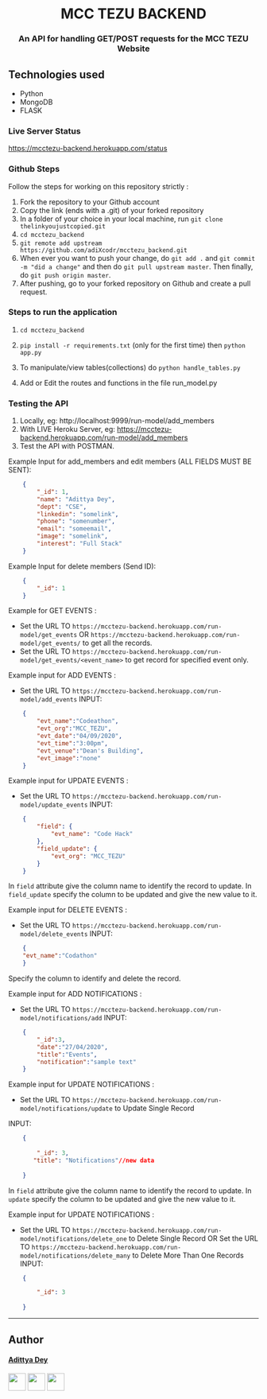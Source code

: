 <h1 align="center" >MCC TEZU BACKEND</h1>
<h3 align="center">An API for handling GET/POST requests for the MCC TEZU Website</h3>

## Technologies used
* Python
* MongoDB
* FLASK

### Live Server Status
https://mcctezu-backend.herokuapp.com/status


### Github Steps
Follow the steps for working on this repository strictly :
1. Fork the repository to your Github account
2. Copy the link (ends with a .git) of your forked repository
3. In a folder of your choice in your local machine, run `git clone thelinkyoujustcopied.git`
4. `cd mcctezu_backend`
5. `git remote add upstream https://github.com/adiXcodr/mcctezu_backend.git` 
6. When ever you want to push your change, do `git add .` and `git commit -m "did a change"` and then do `git pull upstream master`. Then finally, do `git push origin master`.
7. After pushing, go to your forked repository on Github and create a pull request.



### Steps to run the application

1. `cd mcctezu_backend`
   
2. `pip install -r requirements.txt` (only for the first time) then `python app.py`

3. To manipulate/view tables(collections) do `python handle_tables.py`

4. Add or Edit the routes and functions in the file run_model.py




### Testing the API

1. Locally, eg: http://localhost:9999/run-model/add_members
2. With LIVE Heroku Server, eg: https://mcctezu-backend.herokuapp.com/run-model/add_members
3. Test the API with POSTMAN. 

Example Input for add_members and edit members (ALL FIELDS MUST BE SENT):  

```json
    { 
        "_id": 1, 
        "name": "Adittya Dey", 
        "dept": "CSE", 
        "linkedin": "somelink", 
        "phone": "somenumber", 
        "email": "someemail", 
        "image": "somelink",
        "interest": "Full Stack"
    }
```

Example Input for delete members (Send ID):  

```json
    { 
        "_id": 1
    }
```


Example for GET EVENTS :  
* Set the URL TO `https://mcctezu-backend.herokuapp.com/run-model/get_events`
OR `https://mcctezu-backend.herokuapp.com/run-model/get_events/` to get all the records.
* Set the URL TO `https://mcctezu-backend.herokuapp.com/run-model/get_events/<event_name>` to get record for specified event only. 

Example input for ADD EVENTS :
* Set the URL TO `https://mcctezu-backend.herokuapp.com/run-model/add_events`
INPUT:
```json
    {
        "evt_name":"Codeathon",
        "evt_org":"MCC_TEZU",
        "evt_date":"04/09/2020",
        "evt_time":"3:00pm",
        "evt_venue":"Dean's Building",
        "evt_image":"none"
    }
```
Example input for UPDATE EVENTS :
* Set the URL TO `https://mcctezu-backend.herokuapp.com/run-model/update_events`
INPUT:
```json
    {
        "field": {
            "evt_name": "Code Hack"
        },
        "field_update": {
            "evt_org": "MCC_TEZU"
        }
    }
```
In `field` attribute give the column name to identify the record to update. In `field_update` specify the column to be updated and give the new value to it.

Example input for DELETE EVENTS :
* Set the URL TO `https://mcctezu-backend.herokuapp.com/run-model/delete_events`
INPUT:
```json
    {
    "evt_name":"Codathon"
    }
```
Specify the column to identify and delete the record.

Example input for ADD NOTIFICATIONS :
* Set the URL TO `https://mcctezu-backend.herokuapp.com/run-model/notifications/add`
INPUT:
```json
    {
        "_id":3,
        "date":"27/04/2020",
        "title":"Events",
        "notification":"sample text"
    }
```

Example input for UPDATE NOTIFICATIONS :
* Set the URL TO `https://mcctezu-backend.herokuapp.com/run-model/notifications/update` to Update Single Record 

INPUT:
```json
    {
        
        "_id": 3,
       "title": "Notifications"//new data
        
    }
```

In `field` attribute give the column name to identify the record to update. In `update` specify the column to be updated and give the new value to it.

Example input for UPDATE NOTIFICATIONS :
* Set the URL TO `https://mcctezu-backend.herokuapp.com/run-model/notifications/delete_one` to Delete Single Record OR
Set the URL TO `https://mcctezu-backend.herokuapp.com/run-model/notifications/delete_many` to Delete More Than One Records
INPUT:
```json
    {

        "_id": 3
    
    }
```

<hr>

## Author

#### [Adittya Dey](https://github.com/adiXcodr)
[<img src="https://image.flaticon.com/icons/svg/185/185964.svg" width="35" padding="10">](https://www.linkedin.com/in/adittya-dey-3966b916b/)
[<img src="https://image.flaticon.com/icons/svg/185/185981.svg" width="35" padding="10">](https://www.facebook.com/adittya.dey.3)
[<img src="https://image.flaticon.com/icons/svg/185/185985.svg" width="35" padding="10">](https://www.instagram.com/adixdey/)
